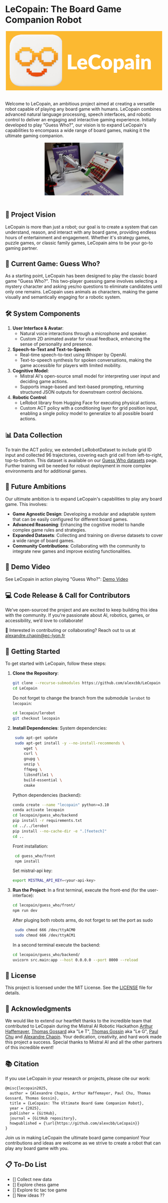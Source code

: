 # LeCopain: The Board Game Companion Robot

<p align="center">
  <picture>
    <img alt="LeCopain" src="assets/logo_txt.png" style="max-width: 100%;">
  </picture>
  <br/>
  <br/>
</p>

Welcome to LeCopain, an ambitious project aimed at creating a versatile robot capable of playing any board game with humans. LeCopain combines advanced natural language processing, speech interfaces, and robotic control to deliver an engaging and interactive gaming experience. Initially developed to play "Guess Who?", our vision is to expand LeCopain's capabilities to encompass a wide range of board games, making it the ultimate gaming companion.

<p align="center">
  <picture>
    <img alt="Robot playing Guess Who" src="assets/robot.JPG" style="max-width: 50%;">
  </picture>
  <br/>
  <br/>
</p>

## 🧠 Project Vision
LeCopain is more than just a robot; our goal is to create a system that can understand, reason, and interact with any board game, providing endless hours of entertainment and engagement. Whether it's strategy games, puzzle games, or classic family games, LeCopain aims to be your go-to gaming partner.

## 🎲 Current Game: Guess Who?
As a starting point, LeCopain has been designed to play the classic board game "Guess Who?". This two-player guessing game involves selecting a mystery character and asking yes/no questions to eliminate candidates until only one remains. LeCopain uses animals as characters, making the game visually and semantically engaging for a robotic system.

## 🛠️ System Components
1. **User Interface & Avatar**:
   - Natural voice interactions through a microphone and speaker.
   - Custom 2D animated avatar for visual feedback, enhancing the sense of personality and presence.
2. **Speech-to-Text and Text-to-Speech**:
   - Real-time speech-to-text using Whisper by OpenAI.
   - Text-to-speech synthesis for spoken conversations, making the game accessible for players with limited mobility.
3. **Cognitive Model**:
   - Mistral AI's open-source small model for interpreting user input and deciding game actions.
   - Supports image-based and text-based prompting, returning structured JSON outputs for downstream control decisions.
4. **Robotic Control**:
   - LeRobot library from Hugging Face for executing physical actions.
   - Custom ACT policy with a conditioning layer for grid position input, enabling a single policy model to generalize to all possible board actions.

## 📊 Data Collection
To train the ACT policy, we extended LeRobotDataset to include grid ID input and collected 96 trajectories, covering each grid cell from left-to-right, top-to-bottom. This dataset is available on our [Guess Who datasets](https://huggingface.co/roboticshack) page. Further training will be needed for robust deployment in more complex environments and for additional games.

## 🎉 Future Ambitions
Our ultimate ambition is to expand LeCopain's capabilities to play any board game. This involves:
- **Game Agnostic Design**: Developing a modular and adaptable system that can be easily configured for different board games.
- **Advanced Reasoning**: Enhancing the cognitive model to handle complex game rules and strategies.
- **Expanded Datasets**: Collecting and training on diverse datasets to cover a wide range of board games.
- **Community Contributions**: Collaborating with the community to integrate new games and improve existing functionalities.

## 🎥 Demo Video
See LeCopain in action playing "Guess Who?": [Demo Video](https://www.youtube.com/watch?v=h5zbnq660bo)

## 💻 Code Release & Call for Contributors
We’ve open-sourced the project and are excited to keep building this idea with the community. If you're passionate about AI, robotics, games, or accessibility, we’d love to collaborate!

📧 Interested in contributing or collaborating? Reach out to us at alexandre.chapin@ec-lyon.fr

## 🔧 Getting Started
To get started with LeCopain, follow these steps:

1. **Clone the Repository**:
   ```bash
   git clone --recurse-submodules https://github.com/alexcbb/LeCopain
   cd LeCopain
   ```
   Do not forget to change the branch from the submodule `lerobot` to `lecopain`:
   
   ```bash
   cd lecopain/lerobot
   git checkout lecopain
   ```


2. **Install Dependencies**:
   System dependencies:
   ```bash
    sudo apt-get update
    sudo apt-get install -y --no-install-recommends \
        wget \
        curl \
        gnupg \
        unzip \
        ffmpeg \
        libsndfile1 \
        build-essential \
        cmake
   ```

   Python dependencies (backend):
   ```bash
   conda create --name "lecopain" python>=3.10
   conda activate lecopain
   cd lecopain/guess_who/backend
   pip install -r requirements.txt
   cd ../../lerobot
   pip install --no-cache-dir -e ".[feetech]"
   cd ..
   ```

   Front installation:
   ```bash
    cd guess_who/front
    npm install
   ```

   Set mistral-api key:
   ```bash
   export MISTRAL_API_KEY=<your-api-key>
   ```

3. **Run the Project**:
    In a first terminal, execute the front-end (for the user-interface):
   ```bash
   cd lecopain/guess_who/front/
   npm run dev
   ```

   After pluging both robots arms, do not forget to set the port as sudo
   ```bash
    sudo chmod 666 /dev/ttyACM0
    sudo chmod 666 /dev/ttyACM1
   ```

   In a second terminal execute the backend:
   ```bash
   cd lecopain/guess_who/backend/
   uvicorn src.main:app --host 0.0.0.0 --port 8000 --reload
   ```

## 📜 License
This project is licensed under the MIT License. See the [LICENSE](LICENSE) file for details.

## 🤝 Acknowledgments

We would like to extend our heartfelt thanks to the incredible team that contributed to LeCopain during the Mistral AI Robotic Hackathon [Arthur Haffemayer](https://www.linkedin.com/in/arthur-haffemayer/), [Thomas Gossard](https://www.linkedin.com/in/thomas-gossard-6266b215b/) aka "Le T", [Thomas Gossin](https://www.linkedin.com/in/thomas-gossin/) aka "Le G", [Paul Chu](https://www.linkedin.com/in/paul-chu-paris/) and [Alexandre Chapin](https://www.linkedin.com/in/alexandre-chapin/). Your dedication, creativity, and hard work made this project a success. Special thanks to Mistral AI and all the other partners of this incredible event!

## 📚 Citation

If you use LeCopain in your research or projects, please cite our work:

```
@misc{lecopain2025,
  author = {Alexandre Chapin, Arthur Haffemayer, Paul Chu, Thomas Gossard, Thomas Gossin},
  title = {LeCopain: The Ultimate Board Game Companion Robot},
  year = {2025},
  publisher = {GitHub},
  journal = {GitHub repository},
  howpublished = {\url{https://github.com/alexcbb/LeCopain}}
}
```
Join us in making LeCopain the ultimate board game companion! Your contributions and ideas are welcome as we strive to create a robot that can play any board game with you.

## 📋 To-Do List
- [] Collect new data
- [] Explore chess game
- [] Explore tic tac toe game
- [] New ideas ??